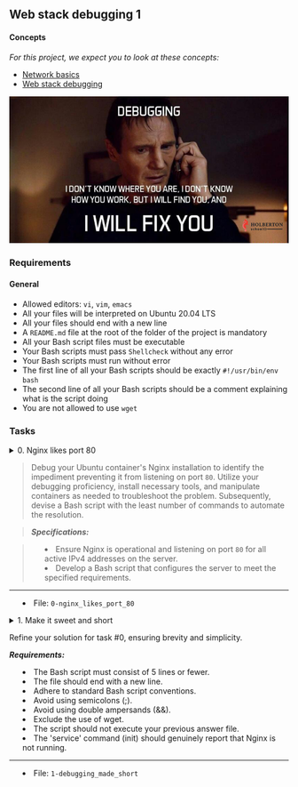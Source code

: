 ## Web stack debugging 1

#### Concepts

_For this project, we expect you to look at these concepts:_

- [Network basics](../0x07-networking_basics/)
- [Web stack debugging](../0x0D-web_stack_debugging_0/web_stack_debugging.md)

![Debugging #1](debugging.jpg)

### Requirements

#### General

- Allowed editors: `vi`, `vim`, `emacs`
- All your files will be interpreted on Ubuntu 20.04 LTS
- All your files should end with a new line
- A `README.md` file at the root of the folder of the project is mandatory
- All your Bash script files must be executable
- Your Bash scripts must pass `Shellcheck` without any error
- Your Bash scripts must run without error
- The first line of all your Bash scripts should be exactly `#!/usr/bin/env bash`
- The second line of all your Bash scripts should be a comment explaining what is the script doing
- You are not allowed to use `wget`

### Tasks

<details>
<summary>0. Nginx likes port 80<summary>

>Debug your Ubuntu container's Nginx installation to identify the impediment preventing it from listening on port `80`. Utilize your debugging proficiency, install necessary tools, and manipulate containers as needed to troubleshoot the problem. Subsequently, devise a Bash script with the least number of commands to automate the resolution.

>***Specifications:***

>- Ensure Nginx is operational and listening on port `80` for all active IPv4 addresses on the server.
>- Develop a Bash script that configures the server to meet the specified requirements.

***
- File: `0-nginx_likes_port_80`
</details>

<details>
<summary>1. Make it sweet and short<summary>

Refine your solution for task #0, ensuring brevity and simplicity.

***Requirements:***

- The Bash script must consist of 5 lines or fewer.
- The file should end with a new line.
- Adhere to standard Bash script conventions.
- Avoid using semicolons (;).
- Avoid using double ampersands (&&).
- Exclude the use of wget.
- The script should not execute your previous answer file.
- The 'service' command (init) should genuinely report that Nginx is not running.
***
- File: `1-debugging_made_short`

</details>
